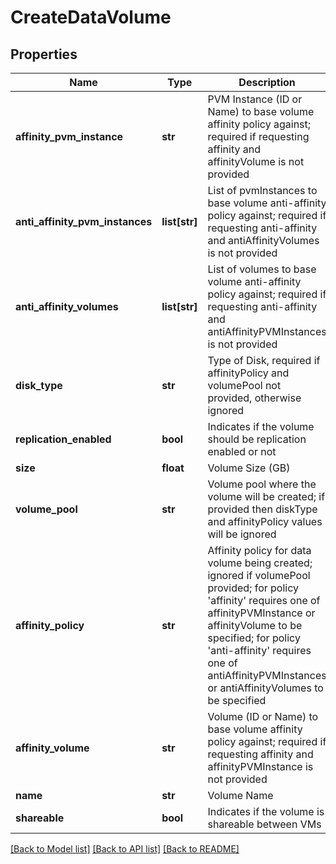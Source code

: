 # CreateDataVolume

## Properties
Name | Type | Description | Notes
------------ | ------------- | ------------- | -------------
**affinity_pvm_instance** | **str** | PVM Instance (ID or Name) to base volume affinity policy against; required if requesting affinity and affinityVolume is not provided | [optional] 
**anti_affinity_pvm_instances** | **list[str]** | List of pvmInstances to base volume anti-affinity policy against; required if requesting anti-affinity and antiAffinityVolumes is not provided | [optional] 
**anti_affinity_volumes** | **list[str]** | List of volumes to base volume anti-affinity policy against; required if requesting anti-affinity and antiAffinityPVMInstances is not provided | [optional] 
**disk_type** | **str** | Type of Disk, required if affinityPolicy and volumePool not provided, otherwise ignored | [optional] 
**replication_enabled** | **bool** | Indicates if the volume should be replication enabled or not | [optional] 
**size** | **float** | Volume Size (GB) | 
**volume_pool** | **str** | Volume pool where the volume will be created; if provided then diskType and affinityPolicy values will be ignored | [optional] 
**affinity_policy** | **str** | Affinity policy for data volume being created; ignored if volumePool provided; for policy &#39;affinity&#39; requires one of affinityPVMInstance or affinityVolume to be specified; for policy &#39;anti-affinity&#39; requires one of antiAffinityPVMInstances or antiAffinityVolumes to be specified | [optional] 
**affinity_volume** | **str** | Volume (ID or Name) to base volume affinity policy against; required if requesting affinity and affinityPVMInstance is not provided | [optional] 
**name** | **str** | Volume Name | 
**shareable** | **bool** | Indicates if the volume is shareable between VMs | [optional] 

[[Back to Model list]](../README.md#documentation-for-models) [[Back to API list]](../README.md#documentation-for-api-endpoints) [[Back to README]](../README.md)



